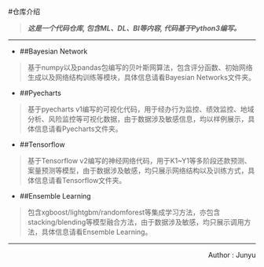 #仓库介绍
>***这是一个代码仓库, 包含ML、DL、BI等内容, 代码基于Python3编写。***

***

* ##Bayesian Network
>基于numpy以及pandas包编写的贝叶斯网算法，包含评分函数、初始网络生成以及网络结构训练等模块，具体信息请看Bayesian Networks文件夹。

* ##Pyecharts
>基于pyecharts v1编写的可视化代码，用于经办行为监控、绩效监控、地域分析、风险监控等可视化数据，由于数据涉及敏感信息，均以样例展示，具体信息请看Pyecharts文件夹。

* ##Tensorflow
>基于Tensorflow v2编写的神经网络代码，用于K1~Y1等多阶段还款预测、案量预测等模型，由于数据涉及敏感，均只展示网络结构以及训练方式，具体信息请看Tensorflow文件夹。

* ##Ensemble Learning
>包含xgboost/lightgbm/randomforest等集成学习方法，亦包含stacking/blending等模型融合方法，由于数据涉及敏感，均只展示调用方法，具体信息请看Ensemble Learning。

***
<p align='right'>Author : Junyu</p>

